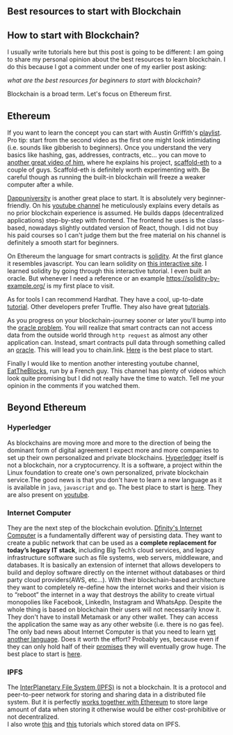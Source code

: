 ## Best resources to start with Blockchain

## How to start with Blockchain?

I usually write tutorials here but this post is going to be different: I am going to share my personal opinion about the best resources to learn blockchain. I do this because I got a comment under one of my earlier post asking: 

_what are the best resources for beginners to start with blockchain?_

Blockchain is a broad term. Let's focus on Ethereum first.

## Ethereum

If you want to learn the concept you can start with Austin Griffith's  [playlist](https://www.youtube.com/playlist?list=PLJz1HruEnenCXH7KW7wBCEBnBLOVkiqIi). Pro tip: start from the second video as the first one might look intimidating (i.e. sounds like gibberish to beginners).
Once you understand the very basics like hashing, gas, addresses, contracts, etc... you can move to  [another great video of him](https://www.youtube.com/watch?v=0vAKP3Y-BLs), where he explains  his project, [scaffold-eth](https://github.com/austintgriffith/scaffold-eth) to a couple of guys. Scaffold-eth is definitely worth experimenting with. Be careful though as running the built-in blockchain will freeze a weaker computer after a while.

[Dappuniversity](https://www.dappuniversity.com/) is another great place to start. It is absolutely very beginner-friendly. On his [youtube channel](https://www.youtube.com/channel/UCY0xL8V6NzzFcwzHCgB8orQ)  he meticulously explains every details as no prior blockchain  experience is assumed. He builds dapps (decentralized applications) step-by-step with frontend. The frontend he uses is the class-based, nowadays slightly outdated version of React, though. I did not buy his paid courses so I can't judge them but the free material on his channel is definitely a smooth start for beginners.

On Ethereum the language for smart contracts is [solidity](https://docs.soliditylang.org/). At the first glance it resembles javascript. You can learn solidity on [this interactive site](https://cryptozombies.io/). I learned solidity by going through this interactive tutorial. I even built an oracle. But whenever I need a 
reference or an example https://solidity-by-example.org/ is my first place to visit.

As for tools I can recommend Hardhat. They have a cool, up-to-date [tutorial](https://hardhat.org/tutorial/). Other developers prefer Truffle. They also have great [tutorials](https://www.trufflesuite.com/tutorials).

As you progress on your blockchain-journey sooner or later you'll bump into the [oracle
problem](https://blog.chain.link/what-is-the-blockchain-oracle-problem/). You will realize that smart contracts can not access data from the outside world through `http request` as almost any other application can. Instead, smart contracts pull data through something called an [oracle](https://medium.com/@teexofficial/what-are-oracles-smart-contracts-the-oracle-problem-911f16821b53). This will lead you to chain.link. [Here](https://docs.chain.link/docs?_ga=2.29853180.2106070822.1618745119-351727.1615024782) is the best place to start.

Finally I would like to mention another interesting youtube channel, [EatTheBlocks](https://www.youtube.com/channel/UCZM8XQjNOyG2ElPpEUtNasA), run by a French guy. This channel has plenty of videos which look quite promising but I did not really have the time to watch. Tell me your opinion in the comments if you watched them.

## Beyond Ethereum

### Hyperledger

As blockchains are moving more and more to the direction of being the dominant form of digital agreement I expect more and more companies to set up their own personalized and private blockchains. 
[Hyperledger](https://www.hyperledger.org/learn) itself is not a blockchain, nor a cryptocurrency. It is a software, a project within the Linux foundation to create one's own personalized, private blockchain service.The good news is that you don't have to learn a new language as it is available in `java`, `javascript` and `go`. The best place to start is [here](
https://hyperledger-fabric.readthedocs.io/en/release-2.2/getting_started.html). They are also present on [youtube](https://www.youtube.com/channel/UC7_X0WkMtkWzaVUKF-PRBNQ). 

### Internet Computer
They are the next step of the blockchain evolution. [Dfinity's Internet Computer](https://dfinity.org/) is a fundamentally different way of persisting data. They want to create a public network that can be used as a **complete replacement for today’s legacy IT stack**, including Big Tech’s cloud services, and legacy infrastructure software such as file systems, web servers, middleware, and databases.
 It is basically an extension of internet that allows developers to build and deploy software directly on the internet without databases or third party cloud providers(AWS, etc...). With their blockchain-based architecture they want to completely re-define how the internet works and their vision is to “reboot” the internet in a way that destroys the ability to create virtual monopolies like Facebook, LinkedIn, Instagram and WhatsApp. Despite the whole thing is based on blockchain their users will not necessarily know it. They don't have to install Metamask or any other wallet. They can access the application the same way as any other website (i.e. there is no gas fee). The only bad news about Internet Computer is that you need to learn [yet another language](https://sdk.dfinity.org/docs/language-guide/motoko.html). Does it worth the effort? Probably yes, because even if they can only hold half of their [promises](https://medium.com/dfinity/announcing-internet-computer-mainnet-and-a-20-year-roadmap-790e56cbe04a) they will eventually grow huge. The best place to start is [here](https://sdk.dfinity.org/docs/developers-guide/tutorials-intro.html).

### IPFS

The [InterPlanetary File System (IPFS)](https://ipfs.io/) is not a blockchain. It is a protocol and peer-to-peer network for storing and sharing data in a distributed file system. But it is perfectly [works together with Ethereum](https://medium.com/@austin_48503/tl-dr-scaffold-eth-ipfs-20fa35b11c35) to store large amount of data when storing it otherwise would be either cost-prohibitive or not decentralized.  
I also wrote [this](https://fullstackwithpr.hashnode.dev/scribble-on-canvas-and-sell-it-as-nft-react-truffle-ipfs-opensea) and [this](https://fullstackwithpr.hashnode.dev/decentralized-censorship-resistant-instagram-clone-tutorial-ethereum-hardhat-ethersjs-ipfs-react) tutorials which stored data on IPFS.









 






